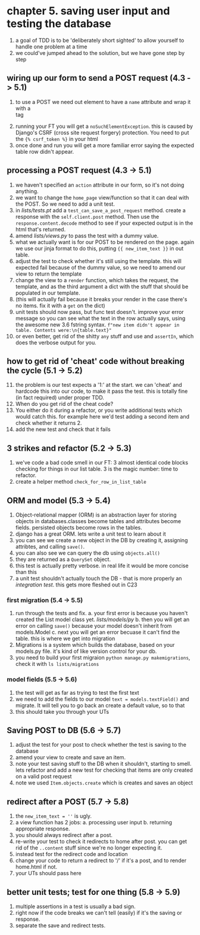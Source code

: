 # chapter 5. saving user input and testing the database

1. a goal of TDD is to be 'deliberately short sighted' to allow yourself to handle one problem at a time
2. we could've jumped ahead to the solution, but we have gone step by step

## wiring up our form to send a POST request (4.3 -> 5.1)

1. to use a POST we need out element to have a `name` attribute and wrap it with a <form> tag
2. running your FT you will get a `noSuchElementException`. this is caused by Django's CSRF (cross site request forgery) protection. You need to put the `{% csrf_token %}` in your html
3. once done and run you will get a more familiar error saying the expected table row didn't appear.

## processing a POST request (4.3 -> 5.1)

1. we haven't specified an `action` attribute in our form, so it's not doing anything.
2. we want to change the `home_page` view/function so that it can deal with the POST. So we need to add a unit test.
3. in _lists/tests.pt_ add a `test_can_save_a_post_request` method. create a response with the `self.client.post` method. Then use the `response.content.decode` method to see if your expected output is in the html that's returned.
4. amend _lists/views.py_ to pass the test with a dummy value.
5. what we actually want is for our POST to be rendered on the page. again we use our jinja format to do this, putting `{{ new_item_text }}` in out table.
6. adjust the test to check whether it's still using the template. this will expected fail because of the dummy value, so we need to amend our view to return the template
7. change the view to a `render` function, which takes the request, the template, and as the third argument a dict with the stuff that should be populated in our template.
8. (this will actually fail because it breaks your render in the case there's no items. fix it with a `get` on the dict)
9. unit tests should now pass, but func test doesn't. improve your error message so you can see what the text in the row actually says, using the awesome new 3.6 fstring syntax. `f"new item didn't appear in table. Contents were:\n{table.text}"`
10. or even better, get rid of the shitty `any` stuff and use and `assertIn`, which does the verbose output for you.

## how to get rid of 'cheat' code without breaking the cycle (5.1 -> 5.2)

11. the problem is our test expects a '1:' at the start. we can 'cheat' and hardcode this into our code, to make it pass the test. this is totally fine (in fact required) under proper TDD.
12. When do you get rid of the cheat code?
13. You either do it during a refactor, or you write additional tests which would catch this. for example here we'd test adding a second item and check whether it returns 2.
14. add the new test and check that it fails

## 3 strikes and refactor (5.2 -> 5.3)

1. we've code a bad code smell in our FT: 3 almost identical code blocks checking for things in our list table. 3 is the magic number: time to refactor.
2. create a helper method `check_for_row_in_list_table`

## ORM and model (5.3 -> 5.4)

1. Object-relational mapper (ORM) is an abstraction layer for storing objects in databases.classes become tables and attributes become fields. persisted objects become rows in the tables.
2. django has a great ORM. lets write a unit test to learn about it
3. you can see we create a new object in the DB by creating it, assigning attribtes, and calling `save()`.
4. you can also see we can query the db using `objects.all()`
5. they are returned as a `QuerySet` object.
6. this test is actually pretty verbose. in real life it would be more concise than this
7. a unit test shouldn't actually touch the DB - that is more properly an _integration test_. this gets more fleshed out in C23

### first migration (5.4 -> 5.5)

1. run through the tests and fix.
	a. your first error is because you haven't created the List model class yet. _lists/models/py_
	b. then you will get an error on calling `save()` because your model doesn't inherit from models.Model
	c. next you will get an error becuase it can't find the table. this is where we get into migration
2. Migrations is a system which builds the database, based on your models.py file. it's kind of like version control for your db.
3. you need to build your first migraion `python manage.py makemigrations`, check it with `ls lists/migrations`

### model fields (5.5 -> 5.6)

1. the test will get as far as trying to test the first text
2. we need to add the fields to our model `text = models.textField()` and migrate. It will tell you to go back an create a default value, so to that
3. this should take you through your UTs

## Saving POST to DB (5.6 -> 5.7)

1. adjust the test for your post to check whether the test is saving to the database
2. amend your view to create and save an item.
3. note your test saving stuff to the DB when it shouldn't, starting to smell. lets refactor and add a new test for checking that items are only created on a valid post request
4. note we used `Item.objects.create` which is creates and saves an object

## redirect after a POST (5.7 -> 5.8)
1. the `new_item_text = ''` is ugly.
2. a view function has 2 jobs:
	a. processing user input
	b. returning appropriate response.
3. you should always redirect after a post.
4. re-write your test to check it redirects to home after post. you can get rid of the `..content` stuff since we're no longer expecting it. 
5. instead test for the redirect code and location
6. change your code to return a redirect to '/' if it's a post, and to render home.html if not.
7. your UTs should pass here

## better unit tests; test for one thing (5.8 -> 5.9)

1. multiple assertions in a test is usually a bad sign. 
2. right now if the code breaks we can't tell (easily) if it's the saving or response.
3. separate the save and redirect tests.
